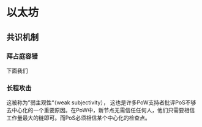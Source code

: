 # 以太坊

## 共识机制

### 拜占庭容错
下面我们

### 长程攻击

这被称为”弱主观性“（weak subjectivity），
这也是许多PoW支持者批评PoS不够去中心化的一个重要原因。在PoW中，新节点无需信任任何人，他们只需要相信工作量最大的链即可。而PoS必须相信某个中心化的检查点。